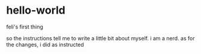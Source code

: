 # hello-world
feli's first thing

so the instructions tell me to write a little bit about myself. i am a nerd. as for the changes, i did as instructed

